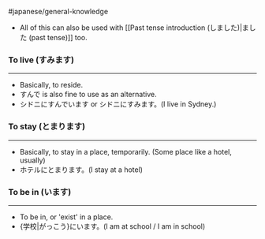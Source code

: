 #japanese/general-knowledge

- All of this can also be used with [[Past tense introduction (しました)|ました (past tense)]] too.

### To live (すみます)
---
- Basically, to reside.
- すんで is also fine to use as an alternative.
- シドニにすんでいます or シドニにすみます。(I live in Sydney.)

### To stay (とまります)
---
- Basically, to stay in a place, temporarily. (Some place like a hotel, usually)
- ホテルにとまります。(I stay at a hotel)

### To be in (います)
---
- To be in, or 'exist' in a place.
- {学校|がっこう}にいます。(I am at school / I am in school)

